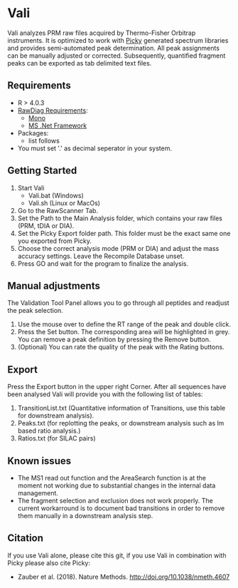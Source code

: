 # Vali
Vali analyzes PRM raw files acquired by Thermo-Fisher Orbitrap instruments. It is optimized to work with [Picky](https://picky.mdc-berlin.de) generated spectrum libraries and provides semi-automated peak determination. All peak assignments can be manually adjusted or corrected. Subsequently, quantified fragment peaks can be exported as tab delimited text files.
## Requirements
* R > 4.0.3
* [RawDiag Requirements](https://github.com/fgcz/rawDiag):
    * [Mono](https://www.mono-project.com)
    * [MS .Net Framework](https://dotnet.microsoft.com/download)
* Packages:
    * list follows
 * You must set '.' as decimal seperator in your system. 

## Getting Started
1. Start Vali
    * Vali.bat (Windows)
    * Vali.sh (Linux or MacOs)
2. Go to the RawScanner Tab.
3. Set the Path to the Main Analysis folder, which contains your raw files (PRM, tDIA or DIA).
4. Set the Picky Export folder path. This folder must be the exact same one you exported from Picky. 
5. Choose the correct analysis mode (PRM or DIA) and adjust the mass accuracy settings. Leave the Recompile Database unset.
6. Press GO and wait for the program to finalize the analysis.
## Manual adjustments
The Validation Tool Panel allows you to go through all peptides and readjust the peak selection.

1. Use the mouse over to define the RT range of the peak and double click. 
2. Press the Set button. The corresponding area will be highlighted in grey. You can remove a peak definition by pressing the Remove button.
3. (Optional) You can rate the quality of the peak with the Rating buttons.

## Export
Press the Export button in the upper right Corner. After all sequences have been analysed Vali will provide you with the following list of tables:
1. TransitionList.txt (Quantitative information of Transitions, use this table for downstream analysis).
2. Peaks.txt (for replotting the peaks, or downstream analysis such as lm based ratio analysis.)
4. Ratios.txt (for SILAC pairs)

## Known issues
* The MS1 read out function and the AreaSearch function is at the moment not working due to substantial changes in the internal data management.
* The fragment selection and exclusion does not work properly. The current workarround is to document bad transitions in order to remove them manually in a downstream analysis step. 

## Citation
If you use Vali alone, please cite this git, if you use Vali in combination with Picky please also cite Picky:

* Zauber et al. (2018). Nature Methods. http://doi.org/10.1038/nmeth.4607


